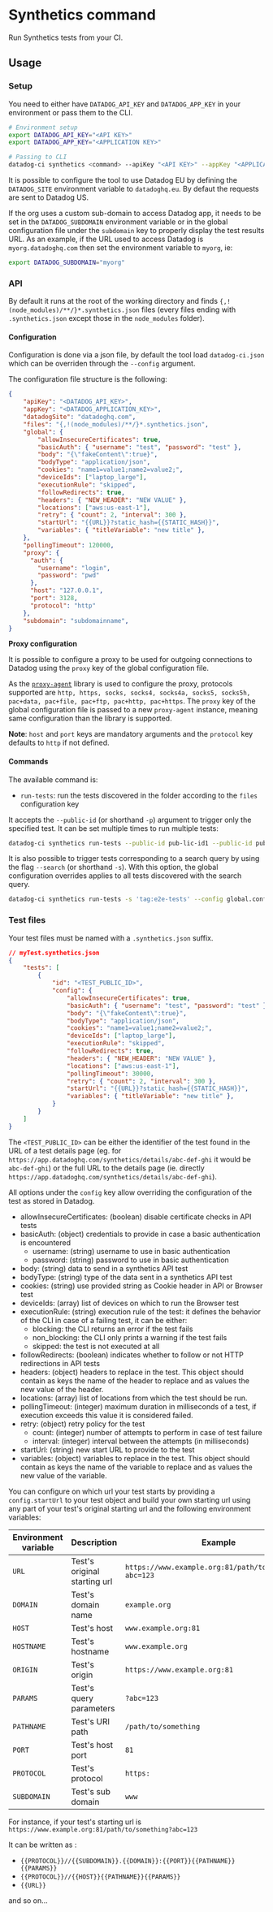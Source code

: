 # Synthetics command

Run Synthetics tests from your CI.

## Usage

### Setup

You need to either have `DATADOG_API_KEY` and `DATADOG_APP_KEY` in your environment or pass them to the CLI.
```bash
# Environment setup
export DATADOG_API_KEY="<API KEY>"
export DATADOG_APP_KEY="<APPLICATION KEY>"

# Passing to CLI
datadog-ci synthetics <command> --apiKey "<API KEY>" --appKey "<APPLICATION KEY>"
```

It is possible to configure the tool to use Datadog EU by defining the `DATADOG_SITE` environment variable to `datadoghq.eu`. By defaut the requests are sent to Datadog US.

If the org uses a custom sub-domain to access Datadog app, it needs to be set in the `DATADOG_SUBDOMAIN` environment variable or in the global configuration file under the `subdomain` key to properly display the test results URL. As an example, if the URL used to access Datadog is `myorg.datadoghq.com` then set the environment variable to `myorg`, ie:

```bash
export DATADOG_SUBDOMAIN="myorg"
```

### API

By default it runs at the root of the working directory and finds `{,!(node_modules)/**/}*.synthetics.json` files (every files ending with `.synthetics.json` except those in the `node_modules` folder).

#### Configuration

Configuration is done via a json file, by default the tool load `datadog-ci.json` which can be overriden through the `--config` argument.

The configuration file structure is the following:

```json
{
    "apiKey": "<DATADOG_API_KEY>",
    "appKey": "<DATADOG_APPLICATION_KEY>",
    "datadogSite": "datadoghq.com",
    "files": "{,!(node_modules)/**/}*.synthetics.json",
    "global": {
        "allowInsecureCertificates": true,
        "basicAuth": { "username": "test", "password": "test" },
        "body": "{\"fakeContent\":true}",
        "bodyType": "application/json",
        "cookies": "name1=value1;name2=value2;",
        "deviceIds": ["laptop_large"],
        "executionRule": "skipped",
        "followRedirects": true,
        "headers": { "NEW_HEADER": "NEW VALUE" },
        "locations": ["aws:us-east-1"],
        "retry": { "count": 2, "interval": 300 },
        "startUrl": "{{URL}}?static_hash={{STATIC_HASH}}",
        "variables": { "titleVariable": "new title" },
    },
    "pollingTimeout": 120000,
    "proxy": {
      "auth": {
        "username": "login",
        "password": "pwd"
      },
      "host": "127.0.0.1",
      "port": 3128,
      "protocol": "http"
    },
    "subdomain": "subdomainname",
}
```

**Proxy configuration**

It is possible to configure a proxy to be used for outgoing connections to Datadog using the `proxy` key of the global configuration file.

As the [`proxy-agent`](https://github.com/TooTallNate/node-proxy-agent) library is used to configure the proxy, protocols supported are `http, https, socks, socks4, socks4a, socks5, socks5h, pac+data, pac+file, pac+ftp, pac+http, pac+https`. The `proxy` key of the global configuration file is passed to a new `proxy-agent` instance, meaning same configuration than the library is supported.

**Note**: `host` and `port` keys are mandatory arguments and the `protocol` key defaults to `http` if not defined.

#### Commands

The available command is:

- `run-tests`: run the tests discovered in the folder according to the `files` configuration key

It accepts the `--public-id` (or shorthand `-p`) argument to trigger only the specified test. It can be set multiple times to run multiple tests:

```bash
datadog-ci synthetics run-tests --public-id pub-lic-id1 --public-id pub-lic-id2
```

It is also possible to trigger tests corresponding to a search query by using the flag `--search` (or shorthand `-s`). With this option, the global configuration overrides applies to all tests discovered with the search query.

```bash
datadog-ci synthetics run-tests -s 'tag:e2e-tests' --config global.config.json
```

### Test files

Your test files must be named with a `.synthetics.json` suffix.

```json
// myTest.synthetics.json
{
    "tests": [
        {
            "id": "<TEST_PUBLIC_ID>",
            "config": {
                "allowInsecureCertificates": true,
                "basicAuth": { "username": "test", "password": "test" },
                "body": "{\"fakeContent\":true}",
                "bodyType": "application/json",
                "cookies": "name1=value1;name2=value2;",
                "deviceIds": ["laptop_large"],
                "executionRule": "skipped",
                "followRedirects": true,
                "headers": { "NEW_HEADER": "NEW VALUE" },
                "locations": ["aws:us-east-1"],
                "pollingTimeout": 30000,
                "retry": { "count": 2, "interval": 300 },
                "startUrl": "{{URL}}?static_hash={{STATIC_HASH}}",
                "variables": { "titleVariable": "new title" },
            }
        }
    ]
}
```

The `<TEST_PUBLIC_ID>` can be either the identifier of the test found in the URL of a test details page (eg. for `https://app.datadoghq.com/synthetics/details/abc-def-ghi` it would be `abc-def-ghi`) or the full URL to the details page (ie. directly `https://app.datadoghq.com/synthetics/details/abc-def-ghi`).

All options under the `config` key allow overriding the configuration of the test as stored in Datadog.

- allowInsecureCertificates: (boolean) disable certificate checks in API tests
- basicAuth: (object) credentials to provide in case a basic authentication is encountered
  - username: (string) username to use in basic authentication
  - password: (string) password to use in basic authentication
- body: (string) data to send in a synthetics API test
- bodyType: (string) type of the data sent in a synthetics API test
- cookies: (string) use provided string as Cookie header in API or Browser test
- deviceIds: (array) list of devices on which to run the Browser test
- executionRule: (string) execution rule of the test: it defines the behavior of the CLI in case of a failing test, it can be either:
  - blocking: the CLI returns an error if the test fails
  - non_blocking: the CLI only prints a warning if the test fails
  - skipped: the test is not executed at all
- followRedirects: (boolean) indicates whether to follow or not HTTP redirections in API tests
- headers: (object) headers to replace in the test. This object should contain as keys the name of the header to replace and as values the new value of the header.
- locations: (array) list of locations from which the test should be run.
- pollingTimeout: (integer) maximum duration in milliseconds of a test, if execution exceeds this value it is considered failed.
- retry: (object) retry policy for the test
  - count: (integer) number of attempts to perform in case of test failure
  - interval: (integer) interval between the attempts (in milliseconds)
- startUrl: (string) new start URL to provide to the test
- variables: (object) variables to replace in the test. This object should contain as keys the name of the variable to replace and as values the new value of the variable.

You can configure on which url your test starts by providing a `config.startUrl` to your test object and build your own starting url using any part of your test's original starting url and the following environment variables:

| Environment variable | Description                  | Example                                                |
|----------------------|------------------------------|--------------------------------------------------------|
| `URL`                | Test's original starting url | `https://www.example.org:81/path/to/something?abc=123` |
| `DOMAIN`             | Test's domain name           | `example.org`                                          |
| `HOST`               | Test's host                  | `www.example.org:81`                                   |
| `HOSTNAME`           | Test's hostname              | `www.example.org`                                      |
| `ORIGIN`             | Test's origin                | `https://www.example.org:81`                           |
| `PARAMS`             | Test's query parameters      | `?abc=123`                                             |
| `PATHNAME`           | Test's URl path              | `/path/to/something`                                   |
| `PORT`               | Test's host port             | `81`                                                   |
| `PROTOCOL`           | Test's protocol              | `https:`                                               |
| `SUBDOMAIN`          | Test's sub domain            | `www`                                                  |

For instance, if your test's starting url is `https://www.example.org:81/path/to/something?abc=123`

It can be written as :

* `{{PROTOCOL}}//{{SUBDOMAIN}}.{{DOMAIN}}:{{PORT}}{{PATHNAME}}{{PARAMS}}`
* `{{PROTOCOL}}//{{HOST}}{{PATHNAME}}{{PARAMS}}`
* `{{URL}}`

and so on...

